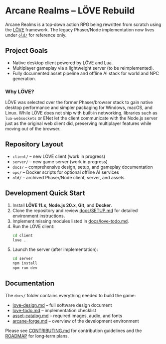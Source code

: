 # Arcane Realms – LÖVE Rebuild

Arcane Realms is a top‑down action RPG being rewritten from scratch using the [LÖVE](https://love2d.org/) framework.
The legacy Phaser/Node implementation now lives under [`old/`](old/) for reference only.

## Project Goals
- Native desktop client powered by LÖVE and Lua.
- Multiplayer gameplay via a lightweight server (to be reimplemented).
- Fully documented asset pipeline and offline AI stack for world and NPC generation.

### Why LÖVE?

LÖVE was selected over the former Phaser/browser stack to gain native desktop
performance and simpler packaging for Windows, macOS, and Linux. While LÖVE does
not ship with built‑in networking, libraries such as `lua-websockets` or ENet let
the client communicate with the Node.js server just as the original web client
did, preserving multiplayer features while moving out of the browser.

## Repository Layout
- `client/` – new LÖVE client (work in progress)
- `server/` – new game server (work in progress)
- `docs/` – comprehensive design, setup, and gameplay documentation
- `ops/` – Docker scripts for optional offline AI services
- `old/` – archived Phaser/Node client, server, and assets

## Development Quick Start
1. Install **LÖVE 11.x**, **Node.js 20.x**, **Git**, and **Docker**.
2. Clone the repository and review [docs/SETUP.md](docs/SETUP.md) for detailed environment instructions.
3. Implement missing modules listed in [docs/love-todo.md](docs/love-todo.md).
4. Run the LÖVE client:
   ```bash
   cd client
   love .
   ```
5. Launch the server (after implementation):
   ```bash
   cd server
   npm install
   npm run dev
   ```

## Documentation
The `docs/` folder contains everything needed to build the game:
- [love-design.md](docs/love-design.md) – full software design document
- [love-todo.md](docs/love-todo.md) – implementation checklist
- [asset-catalog.md](docs/asset-catalog.md) – required images, audio, and fonts
- [arcane-forge.md](docs/arcane-forge.md) – overview of the development environment

Please see [CONTRIBUTING.md](CONTRIBUTING.md) for contribution guidelines and the
[ROADMAP](docs/ROADMAP.md) for long‑term plans.
